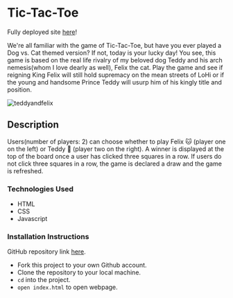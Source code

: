 # Tic-Tac-Toe

Fully deployed site [here](https://cagallo.github.io/tic-tac-toe/)!

We're all familiar with the game of Tic-Tac-Toe, but have you ever played a Dog vs. Cat themed version? If not, today is your lucky day! You see, this game is based on the real life rivalry of my beloved dog Teddy and his arch nemesis(whom I love dearly as well), Felix the cat. Play the game and see if reigning King Felix will still hold supremacy on the mean streets of LoHi or if the young and handsome Prince Teddy will usurp him of his kingly title and position.


![teddyandfelix](https://user-images.githubusercontent.com/78453792/135020504-57315c6e-f13a-4f9f-90d7-54bf0d35b3ea.jpg)

## Description

Users(number of players: 2) can choose whether to play Felix 🐱 (player one on the left) or Teddy 🐶 (player two on the right). A winner is displayed at the top of the board once a user has clicked three squares in a row. If users do not click three squares in a row, the game is declared a draw and the game is refreshed.

### Technologies Used

- HTML
- CSS
- Javascript

### Installation Instructions

GitHub repository link [here](https://github.com/cagallo/tic-tac-toe).

- Fork this project to your own Github account.
- Clone the repository to your local machine.
- ``cd`` into the project.
- ``open index.html`` to open webpage.
